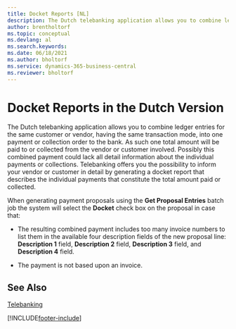 ```yaml
---
title: Docket Reports [NL]
description: The Dutch telebanking application allows you to combine ledger entries for the same customer or vendor into one payment or collection order to the bank.
author: brentholtorf
ms.topic: conceptual
ms.devlang: al
ms.search.keywords:
ms.date: 06/18/2021
ms.author: bholtorf
ms.service: dynamics-365-business-central
ms.reviewer: bholtorf
---
```

# Docket Reports in the Dutch Version
The Dutch telebanking application allows you to combine ledger entries for the same customer or vendor, having the same transaction mode, into one payment or collection order to the bank. As such one total amount will be paid to or collected from the vendor or customer involved. Possibly this combined payment could lack all detail information about the individual payments or collections. Telebanking offers you the possibility to inform your vendor or customer in detail by generating a docket report that describes the individual payments that constitute the total amount paid or collected.  

When generating payment proposals using the **Get Proposal Entries** batch job the system will select the **Docket** check box on the proposal in case that:  

- The resulting combined payment includes too many invoice numbers to list them in the available four description fields of the new proposal line: **Description 1** field, **Description 2** field, **Description 3** field, and **Description 4** field.  

- The payment is not based upon an invoice.  

## See Also  
 [Telebanking](telebanking.md)


[!INCLUDE[footer-include](../../includes/footer-banner.md)]